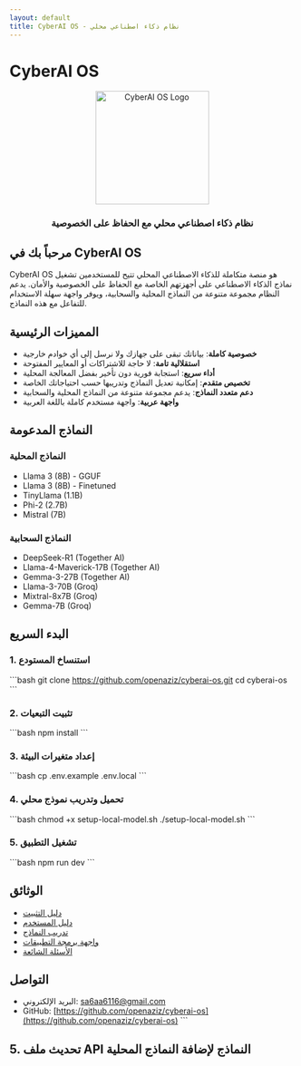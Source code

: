 ```yaml
---
layout: default
title: CyberAI OS - نظام ذكاء اصطناعي محلي
---
```


# CyberAI OS

<div align="center">
  <img src="assets/cyberai-logo.png" alt="CyberAI OS Logo" width="200" />
  <h3>نظام ذكاء اصطناعي محلي مع الحفاظ على الخصوصية</h3>
</div>

## مرحباً بك في CyberAI OS

CyberAI OS هو منصة متكاملة للذكاء الاصطناعي المحلي تتيح للمستخدمين تشغيل نماذج الذكاء الاصطناعي على أجهزتهم الخاصة مع الحفاظ على الخصوصية والأمان. يدعم النظام مجموعة متنوعة من النماذج المحلية والسحابية، ويوفر واجهة سهلة الاستخدام للتفاعل مع هذه النماذج.

## المميزات الرئيسية

- **خصوصية كاملة**: بياناتك تبقى على جهازك ولا نرسل إلى أي خوادم خارجية
- **استقلالية تامة**: لا حاجة للاشتراكات أو المعايير المفتوحة
- **أداء سريع**: استجابة فورية دون تأخير بفضل المعالجة المحلية
- **تخصيص متقدم**: إمكانية تعديل النماذج وتدريبها حسب احتياجاتك الخاصة
- **دعم متعدد النماذج**: يدعم مجموعة متنوعة من النماذج المحلية والسحابية
- **واجهة عربية**: واجهة مستخدم كاملة باللغة العربية

## النماذج المدعومة

### النماذج المحلية
- Llama 3 (8B) - GGUF
- Llama 3 (8B) - Finetuned
- TinyLlama (1.1B)
- Phi-2 (2.7B)
- Mistral (7B)

### النماذج السحابية
- DeepSeek-R1 (Together AI)
- Llama-4-Maverick-17B (Together AI)
- Gemma-3-27B (Together AI)
- Llama-3-70B (Groq)
- Mixtral-8x7B (Groq)
- Gemma-7B (Groq)

## البدء السريع

### 1. استنساخ المستودع

\`\`\`bash
git clone https://github.com/openaziz/cyberai-os.git
cd cyberai-os
\`\`\`

### 2. تثبيت التبعيات

\`\`\`bash
npm install
\`\`\`

### 3. إعداد متغيرات البيئة

\`\`\`bash
cp .env.example .env.local
\`\`\`

### 4. تحميل وتدريب نموذج محلي

\`\`\`bash
chmod +x setup-local-model.sh
./setup-local-model.sh
\`\`\`

### 5. تشغيل التطبيق

\`\`\`bash
npm run dev
\`\`\`

## الوثائق

- [دليل التثبيت](installation.html)
- [دليل المستخدم](user-guide.html)
- [تدريب النماذج](training.html)
- [واجهة برمجة التطبيقات](api.html)
- [الأسئلة الشائعة](faq.html)

## التواصل

- البريد الإلكتروني: sa6aa6116@gmail.com
- GitHub: [https://github.com/openaziz/cyberai-os](https://github.com/openaziz/cyberai-os)
\`\`\`

## 5. تحديث ملف API النماذج لإضافة النماذج المحلية
